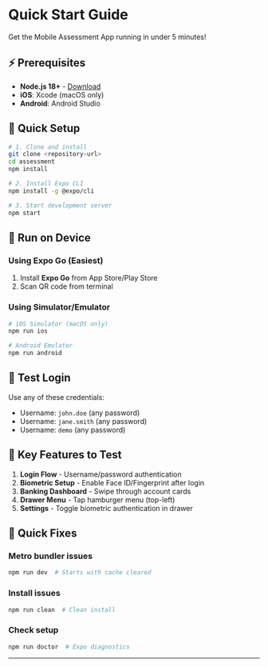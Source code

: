 # Quick Start Guide

Get the Mobile Assessment App running in under 5 minutes!

## ⚡ Prerequisites

- **Node.js 18+** - [Download](https://nodejs.org/)
- **iOS**: Xcode (macOS only)
- **Android**: Android Studio

## 🚀 Quick Setup

```bash
# 1. Clone and install
git clone <repository-url>
cd assessment
npm install

# 2. Install Expo CLI
npm install -g @expo/cli

# 3. Start development server
npm start
```

## 📱 Run on Device

### Using Expo Go (Easiest)

1. Install **Expo Go** from App Store/Play Store
2. Scan QR code from terminal

### Using Simulator/Emulator

```bash
# iOS Simulator (macOS only)
npm run ios

# Android Emulator
npm run android
```

## 🧪 Test Login

Use any of these credentials:

- Username: `john.doe` (any password)
- Username: `jane.smith` (any password)
- Username: `demo` (any password)

## 🎯 Key Features to Test

1. **Login Flow** - Username/password authentication
2. **Biometric Setup** - Enable Face ID/Fingerprint after login
3. **Banking Dashboard** - Swipe through account cards
4. **Drawer Menu** - Tap hamburger menu (top-left)
5. **Settings** - Toggle biometric authentication in drawer

## 🐛 Quick Fixes

### Metro bundler issues

```bash
npm run dev  # Starts with cache cleared
```

### Install issues

```bash
npm run clean  # Clean install
```

### Check setup

```bash
npm run doctor  # Expo diagnostics
```

---
